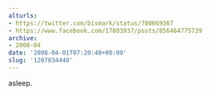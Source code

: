 ```yaml
---
alturls:
- https://twitter.com/bismark/status/780669367
- https://www.facebook.com/17803937/posts/856464775739
archive:
- 2008-04
date: '2008-04-01T07:20:40+00:00'
slug: '1207034440'
---
```


asleep.


